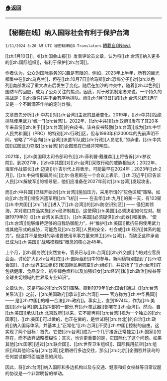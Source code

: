 ###  [:house:返回](README.md)
---


## 【秘翻在线】纳入国际社会有利于保护台湾
`1/11/2024 3:20 AM UTC 秘密翻譯組G-Translators` [轉載自GNews](https://gnews.org/articles/2207022)

[[zh:1月10日]]，《[[zh:国会山报]]》发表评论员文章，认为将[[zh:台湾]]纳入更多的[[zh:国际组织]]，有利于保护[[zh:台湾]]。

作者认为，公众对国际事务的兴趣是有限的，例如，2023年上半年，所有的目光都集中在[[zh:乌克兰]]，但在[[zh:10月7日]]哈马斯[[zh:恐怖分子]]对[[zh:以色列]]南部发起了重大攻击后发生了变化。随后在加沙的冲突中，随着[[zh:以色列]]国防军的回应，成为了公众关注的焦点。因此，对于政策制定者来说，一个持久的挑战是：[[zh:事件]]并不会有序地排队。而[[zh:1月13日]]的[[zh:台湾总统]]选举又是一个不断滴答作响的定时炸弹。

文章首先分析[[zh:中共]]对[[zh:台湾]]主张的显著变化。2019年，[[zh:中共]]拒绝排除使用武力“统一”[[zh:台湾]]。2022年，[[zh:中共]][[zh:政府]]发布了其20多年来首份[[zh:关于]][[zh:台湾]]的白皮书。该白皮书鼓励[[zh:台湾]]成为[[zh:中华人民共和国]]（PRC）的特别[[zh:行政]]区，但与1993年和2000年的先前声明不同，省略了“不会向[[zh:台湾]]派遣军队或[[zh:行政]]人员驻扎”的承诺。[[zh:中共国]]试图武力夺取[[zh:台湾]]的企图现在已经非常明显。

2021年，[[zh:美国印太司令部司令]][[zh:菲利普·戴维森]]上将告诉[[zh:参议院]]，到2027年，[[zh:中共国]]对[[zh:台湾]]采取行动的威胁相当大；2022年，海军作战部长[[zh:迈克]]尔·吉尔代上将表示，可能最早在2024年；2023年[[zh:2月]]，[[zh:中央情报局局长]]比尔·伯恩斯在一个会议上表示，[[zh:习近平]]已告诉人民[[zh:解放军]]的领导层，他们应准备在2027年前对[[zh:台湾]]发起攻击。

而[[zh:中共国]]已经开始对[[zh:台湾]]施加压力，采用所谓的“灰色区域”策略，如向[[zh:台湾]]领空派遣军用[[zh:飞机]] —— 在去年[[zh:九月]]的某一天，有103架[[zh:中共国]][[zh:飞机]]进入了[[zh:台湾]]的[[zh:防空识别区]] —— 侵犯其领海，并对进口商品实施[[zh:经济制裁]]，这使得[[zh:美国]]必须决定如何应对。根据1979年的《[[zh:台湾关系法]]》，[[zh:美国]]必须提供[[zh:武器]]和援助，“使[[zh:台湾]]能够维持足够的自我防御能力”，并“维护[[zh:美国]]抵抗任何使用武力或其他形式的威胁，可能危及[[zh:台湾]]人民的安全、社会或[[zh:经济]]体系的能力”。但这并不是绝对的承诺要使用军事力量来捍卫[[zh:台湾]]，而缺乏这种承诺已成为[[zh:美国]]“战略模糊性”概念的核心近45年。

上个月，[[zh:国务院]]突然宣布，官员已与[[zh:台湾]][[zh:外交部]]门的对应官员会面，讨论扩大[[zh:台湾]]在[[zh:国际组织]]中的参与。新闻稿特别提到了[[zh:联合国]]、[[zh:世界卫生组织]]和国际民用航空[[zh:组织]]，并赞扬了“[[zh:台湾]]在包括健康、食品安全、航空绿色燃料以及加强妇女[[zh:经济]]和[[zh:政治]]权益等全球关切领域的世界级专业知识”。

文章认为，这是巧妙的[[zh:外交]]策略。直到1979年[[zh:国会]]通过《[[zh:台湾关系法]]》之前，[[zh:美国政府]]承认[[zh:台湾]] —— 官方称为[[zh:中华民国]] —— 是[[zh:中国]]的唯一合法[[zh:政府]]。事实上，直到1974年，作为[[zh:美国]][[zh:台湾]]防卫指挥部的一部分,有[[zh:核武器]]部署在[[zh:台湾]]。然而，自[[zh:美国]]承认[[zh:北京政府]]以来，它不能再将[[zh:台湾]]视为一个独立的[[zh:国家]]，[[zh:美国]]可以做的，也正在做的，是尝试将[[zh:台北]]的自治[[zh:政府]]纳入国际体系，并基本上“正常化”[[zh:台湾]]不受[[zh:中国]]控制的自由。这实现了两个目标：首先，它使[[zh:台湾]]成为一个几乎接近正常独立[[zh:国家]]的存在，而不放弃战略模糊性；其次，也许更重要的是，它国际化了这个问题。如果其他[[zh:国家]]通过[[zh:联合国]]、[[zh:世界卫生组织]]、国际民用航空[[zh:组织]]和其他论坛与[[zh:台湾]]定期进行多边交往，那么[[zh:北京]]企图吞并该岛的任何尝试都将面临更高的风险。

因此，将[[zh:台湾]]纳入国际和多边机构以及与交通、健康和妇女权益等日常议题的协议是一个非常明智的举动。
